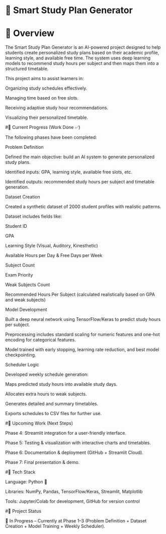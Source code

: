 # 📘 Smart Study Plan Generator
# 🔹 Overview

The Smart Study Plan Generator is an AI-powered project designed to help students create personalized study plans based on their academic profile, learning style, and available free time. The system uses deep learning models to recommend study hours per subject and then maps them into a structured timetable.

This project aims to assist learners in:

Organizing study schedules effectively.

Managing time based on free slots.

Receiving adaptive study hour recommendations.

Visualizing their personalized timetable.

#🔹 Current Progress (Work Done ✅)

The following phases have been completed:

Problem Definition

Defined the main objective: build an AI system to generate personalized study plans.

Identified inputs: GPA, learning style, available free slots, etc.

Identified outputs: recommended study hours per subject and timetable generation.

Dataset Creation

Created a synthetic dataset of 2000 student profiles with realistic patterns.

Dataset includes fields like:

Student ID

GPA

Learning Style (Visual, Auditory, Kinesthetic)

Available Hours per Day & Free Days per Week

Subject Count

Exam Priority

Weak Subjects Count

Recommended Hours Per Subject (calculated realistically based on GPA and weak subjects)

Model Development

Built a deep neural network using TensorFlow/Keras to predict study hours per subject.

Preprocessing includes standard scaling for numeric features and one-hot encoding for categorical features.

Model trained with early stopping, learning rate reduction, and best model checkpointing.

Scheduler Logic

Developed weekly schedule generation:

Maps predicted study hours into available study days.

Allocates extra hours to weak subjects.

Generates detailed and summary timetables.

Exports schedules to CSV files for further use.

#🔹 Upcoming Work (Next Steps)

Phase 4: Streamlit integration for a user-friendly interface.

Phase 5: Testing & visualization with interactive charts and timetables.

Phase 6: Documentation & deployment (GitHub + Streamlit Cloud).

Phase 7: Final presentation & demo.

#🔹 Tech Stack

Language: Python 🐍

Libraries: NumPy, Pandas, TensorFlow/Keras, Streamlit, Matplotlib

Tools: Jupyter/Colab for development, GitHub for version control

#🔹 Project Status

🚧 In Progress – Currently at Phase 1–3 (Problem Definition + Dataset Creation + Model Training + Weekly Scheduler).

